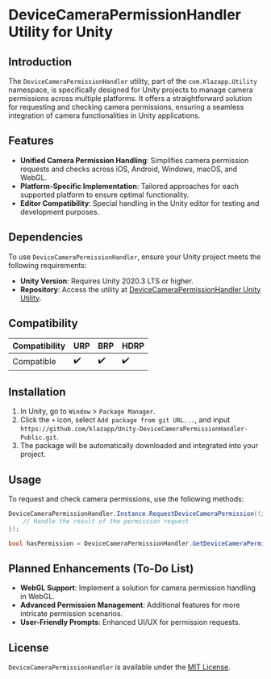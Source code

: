 # DeviceCameraPermissionHandler Utility for Unity

## Introduction
The `DeviceCameraPermissionHandler` utility, part of the `com.Klazapp.Utility` namespace, is specifically designed for Unity projects to manage camera permissions across multiple platforms. It offers a straightforward solution for requesting and checking camera permissions, ensuring a seamless integration of camera functionalities in Unity applications.

## Features
- **Unified Camera Permission Handling**: Simplifies camera permission requests and checks across iOS, Android, Windows, macOS, and WebGL.
- **Platform-Specific Implementation**: Tailored approaches for each supported platform to ensure optimal functionality.
- **Editor Compatibility**: Special handling in the Unity editor for testing and development purposes.

## Dependencies
To use `DeviceCameraPermissionHandler`, ensure your Unity project meets the following requirements:
- **Unity Version**: Requires Unity 2020.3 LTS or higher.
- **Repository**: Access the utility at [DeviceCameraPermissionHandler Unity Utility](https://github.com/klazapp/Unity-Device-Camera-Permission-Private.git).

## Compatibility
| Compatibility | URP | BRP | HDRP |
|---------------|-----|-----|------|
| Compatible    | ✔️   | ✔️   | ✔️    |

## Installation
1. In Unity, go to `Window` > `Package Manager`.
2. Click the `+` icon, select `Add package from git URL...`, and input `https://github.com/klazapp/Unity-DeviceCameraPermissionHandler-Public.git`.
3. The package will be automatically downloaded and integrated into your project.

## Usage
To request and check camera permissions, use the following methods:
```csharp
DeviceCameraPermissionHandler.Instance.RequestDeviceCameraPermission((isGranted) => {
    // Handle the result of the permission request
});

bool hasPermission = DeviceCameraPermissionHandler.GetDeviceCameraPermission();
```

## Planned Enhancements (To-Do List)
- **WebGL Support**: Implement a solution for camera permission handling in WebGL.
- **Advanced Permission Management**: Additional features for more intricate permission scenarios.
- **User-Friendly Prompts**: Enhanced UI/UX for permission requests.

## License
`DeviceCameraPermissionHandler` is available under the [MIT License](LICENSE).
